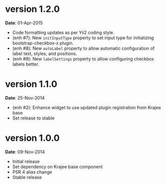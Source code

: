 version 1.2.0
=============
**Date**: 01-Apr-2015

- Code formatting updates as per Yii2 coding style.
- (enh #7): New `initInputType` property to set input type for initializing bootstrap-checkbox-x plugin.
- (enh #8): New `autoLabel` property to allow automatic configuration of label text, styles, and positions.
- (enh #9): New `labelSettings` property to allow configuring checkbox labels better.

version 1.1.0
=============
**Date**: 25-Nov-2014

- (enh #2): Enhance widget to use updated plugin registration from Krajee base
- Set release to stable

version 1.0.0
=============
**Date**: 09-Nov-2014

- Initial release
- Set dependency on Krajee base component
- PSR 4 alias change
- Stable release